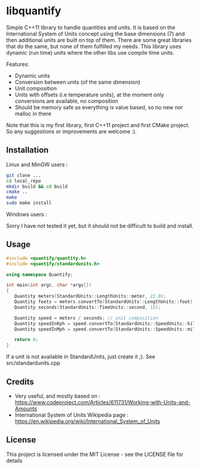 # libquantify

Simple C++11 library to handle quantities and units. It is based on the International System of Units concept using the base dimensions (7) and then additional units are built on top of them.
There are some great libraries that do the same, but none of them fulfilled my needs. This library uses dynamic (run time) units where the other libs use compile time units.

Features:
- Dynamic units
- Conversion between units (of the same dimension)
- Unit composition
- Units with offsets (i.e temperature units), at the moment only conversions are available, no composition
- Should be memory safe as everything is value based, so no new nor malloc in there

Note that this is my first library, first C++11 project and first CMake project. So any suggestions or improvements are welcome :).

## Installation

Linux and MinGW users :

```sh
git clone ...
cd local_repo
mkdir build && cd build
cmake ..
make
sudo make install
```

Windows users :

Sorry I have not tested it yet, but it should not be difficult to build and install.

## Usage

```cpp
#include <quantify/quantity.h>
#include <quantify/standardunits.h>

using namespace Quantify;

int main(int argc, char *argv[])
{
   Quantity meters(StandardUnits::LengthUnits::meter, 22.0);
   Quantity feets = meters.convertTo(StandardUnits::LengthUnits::foot); //unit conversion
   Quantity seconds(StandardUnits::TimeUnits::second, 15);

   Quantity speed = meters / seconds; // unit composition
   Quantity speedInKph = speed.convertTo(StandardUnits::SpeedUnits::kilometerPerHour);
   Quantity speedInMph = speed.convertTo(StandardUnits::SpeedUnits::milePerHour);

   return 0;
}
```

If a unit is not available in StandardUnits, just create it ;).  See src/standardunits.cpp


## Credits

- Very useful, and mostly based on : https://www.codeproject.com/Articles/611731/Working-with-Units-and-Amounts
- International System of Units Wikipedia page : https://en.wikipedia.org/wiki/International_System_of_Units

## License

This project is licensed under the MIT License - see the LICENSE file for details
